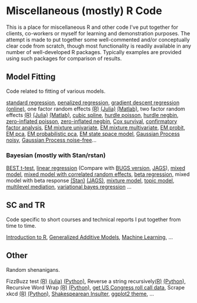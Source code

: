 Miscellaneous (mostly) R Code
====================

This is a place for miscellaneous R and other code I've put together for clients, co-workers or myself for learning and demonstration purposes. The attempt is made to put together some well-commented and/or conceptually clear code from scratch, though most functionality is readily available in any number of well-developed R packages.  Typically examples are provided using such packages for comparison of results.


Model Fitting
-------------
Code related to fitting of various models. 

[standard regression](https://github.com/mclark--/Miscellaneous-R-Code/blob/master/ModelFitting/standardlm.R), 
[penalized regression](https://github.com/mclark--/Miscellaneous-R-Code/blob/master/ModelFitting/penalizedML.R), 
[gradient descent regression](https://github.com/mclark--/Miscellaneous-R-Code/blob/master/ModelFitting/lm_gradientdescent.R) [(online)](https://github.com/mclark--/Miscellaneous-R-Code/blob/master/ModelFitting/stochastic_gradientdescent.R), 
one factor random effects [(R)](https://github.com/mclark--/Miscellaneous-R-Code/blob/master/ModelFitting/onefactorRE.R) 
[(Julia)](https://github.com/mclark--/Miscellaneous-R-Code/blob/master/ModelFitting/onefactorRE.jl) 
[(Matlab)](https://github.com/mclark--/Miscellaneous-R-Code/blob/master/ModelFitting/onefactorRE.m), 
two factor random effects [(R)](https://github.com/mclark--/Miscellaneous-R-Code/blob/master/ModelFitting/twofactorRE.R) 
[(Julia)](https://github.com/mclark--/Miscellaneous-R-Code/blob/master/ModelFitting/twofactorRE.jl) 
[(Matlab)](https://github.com/mclark--/Miscellaneous-R-Code/blob/master/ModelFitting/twofactorRE.m), 
[cubic spline](https://github.com/mclark--/Miscellaneous-R-Code/blob/master/ModelFitting/cubicsplines.R), 
[hurdle poisson](https://github.com/mclark--/Miscellaneous-R-Code/blob/master/ModelFitting/hurdle.R), 
[hurdle negbin](https://github.com/mclark--/Miscellaneous-R-Code/blob/master/ModelFitting/hurdle.R), 
[zero-inflated poisson](https://github.com/mclark--/Miscellaneous-R-Code/blob/master/ModelFitting/poiszeroinfl.R), 
[zero-inflated negbin](https://github.com/mclark--/Miscellaneous-R-Code/blob/master/ModelFitting/NBzeroinfl.R), 
[Cox survival](https://github.com/mclark--/Miscellaneous-R-Code/blob/master/ModelFitting/survivalCox.R),
[confirmatory factor analysis](https://github.com/mclark--/Miscellaneous-R-Code/blob/master/ModelFitting/cfa_ml.R),
[EM mixture univariate](https://github.com/mclark--/Miscellaneous-R-Code/blob/master/ModelFitting/EM%20Examples/EM%20Mixture.R),
[EM mixture multivariate](https://github.com/mclark--/Miscellaneous-R-Code/blob/master/ModelFitting/EM%20Examples/EM%20Mixture%20MV.R),
[EM probit](https://github.com/mclark--/Miscellaneous-R-Code/blob/master/ModelFitting/EM%20Examples/EM%20algorithm%20for%20probit%20example.R),
[EM pca](https://github.com/mclark--/Miscellaneous-R-Code/blob/master/ModelFitting/EM%20Examples/EM%20for%20pca.R),
[EM probabilistic pca](https://github.com/mclark--/Miscellaneous-R-Code/blob/master/ModelFitting/EM%20Examples/EM%20algorithm%20for%20ppca.R),
[EM state space model](https://github.com/mclark--/Miscellaneous-R-Code/blob/master/ModelFitting/EM%20Examples/EM%20for%20state%20space%20unobserved%20components.R),
[Gaussian Process noisy](https://github.com/mclark--/Miscellaneous-R-Code/blob/master/ModelFitting/gp%20Examples/gaussianprocessNoisy.R),
[Gaussian Process noise-free](https://github.com/mclark--/Miscellaneous-R-Code/blob/master/ModelFitting/gp%20Examples/gaussianprocessNoiseFree.R)...

### Bayesian (mostly with Stan/rstan)
[BEST t-test](https://github.com/mclark--/Miscellaneous-R-Code/blob/master/ModelFitting/Bayesian/rstant_testBEST.R),
[linear regression](https://github.com/mclark--/Miscellaneous-R-Code/blob/master/ModelFitting/Bayesian/rstan_linregwithprior.R)
(Compare with [BUGS version](https://github.com/mclark--/Miscellaneous-R-Code/blob/master/ModelFitting/Bayesian/bugs_linreg.R), [JAGS](https://github.com/mclark--/Miscellaneous-R-Code/blob/master/ModelFitting/Bayesian/jags_linreg.R)),
[mixed model](https://github.com/mclark--/Miscellaneous-R-Code/blob/master/ModelFitting/Bayesian/rstan_MixedModelSleepstudy.R), 
[mixed model with correlated random effects](https://github.com/mclark--/Miscellaneous-R-Code/blob/master/ModelFitting/Bayesian/rstan_MixedModelSleepstudy_withREcorrelation.R), 
[beta regression](https://github.com/mclark--/Miscellaneous-R-Code/blob/master/ModelFitting/Bayesian/rstanBetaRegression.R),
mixed model with beta response [(Stan)](https://github.com/mclark--/Miscellaneous-R-Code/blob/master/ModelFitting/Bayesian/rstan_MixedModelBetaRegression.R) [(JAGS)](https://github.com/mclark--/Miscellaneous-R-Code/blob/master/ModelFitting/Bayesian/jags_MixedModelBetaRegression.R),
[mixture model](https://github.com/mclark--/Miscellaneous-R-Code/blob/master/ModelFitting/Bayesian/rstan_MixtureModel.R),
[topic model](https://github.com/mclark--/Miscellaneous-R-Code/blob/master/ModelFitting/Bayesian/topicModelgibbs.R),
[multilevel mediation](https://github.com/mclark--/Miscellaneous-R-Code/blob/master/ModelFitting/Bayesian/rstan_multilevelMediation.R), 
[variational bayes regression](https://github.com/mclark--/Miscellaneous-R-Code/blob/master/ModelFitting/Bayesian/variationalBayesRegression.Rmd)
...

SC and TR
---------
Code specific to short courses and technical reports I put together from time to time.

[Introduction to R](https://github.com/mclark--/Miscellaneous-R-Code/blob/master/SC%20and%20TR/coursecode.r),
[Generalized Additive Models](https://github.com/mclark--/Miscellaneous-R-Code/blob/master/SC%20and%20TR/GAMS.R),
[Machine Learning](https://github.com/mclark--/Miscellaneous-R-Code/blob/master/SC%20and%20TR/MLcode.R),
...

Other
-----
Random shenanigans.

FizzBuzz test [(R)](https://github.com/mclark--/Miscellaneous-R-Code/blob/master/Other/fizzbuzz.R) [(julia)](https://github.com/mclark--/Miscellaneous-R-Code/blob/master/Other/fizzbuzz.jl) [(Python)](https://github.com/mclark--/Miscellaneous-R-Code/blob/master/Other/fizzbuzz.py),
Reverse a string recursively[(R)](https://github.com/mclark--/Miscellaneous-R-Code/blob/master/Other/Programming_Shenanigans/stringReverseRecursively.R) [(Python)](https://github.com/mclark--/Miscellaneous-R-Code/blob/master/Other/Programming_Shenanigans/stringReverseRecursively.py),
Recursive Word Wrap [(R)](https://github.com/mclark--/Miscellaneous-R-Code/blob/master/Other/Programming_Shenanigans/wordWrap.R) [(Python)](https://github.com/mclark--/Miscellaneous-R-Code/blob/master/Other/Programming_Shenanigans/wordWrap.py),
[get US Congress roll call data](https://github.com/mclark--/Miscellaneous-R-Code/blob/master/Other/getRollCall.R),
Scrape xkcd [(R)](https://github.com/mclark--/Miscellaneous-R-Code/blob/master/Other/xkcdscrape.R) [(Python)](https://github.com/mclark--/Miscellaneous-R-Code/blob/master/Other/xkcdscrape.py), 
[Shakespearean Insulter](https://github.com/mclark--/Miscellaneous-R-Code/blob/master/Other/shakespeareanInsulter.R), 
[ggplot2 theme](https://github.com/mclark--/Miscellaneous-R-Code/blob/master/Other/ggtheme.R),
...



